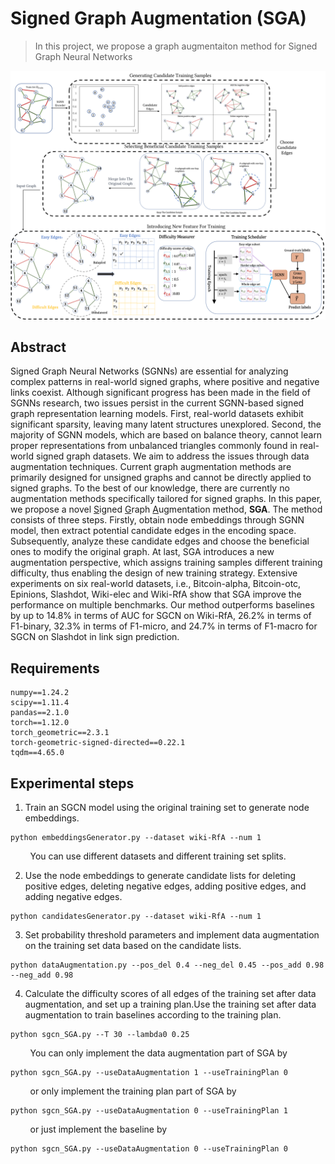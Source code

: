 # Signed Graph Augmentation (SGA)

>In this project, we propose a graph augmentaiton method for Signed Graph Neural Networks

![image](https://github.com/Alex-Zeyu/SGA/blob/main/framework.png)

## Abstract
Signed Graph Neural Networks (SGNNs) are essential for analyzing complex patterns in real-world signed graphs, where positive and negative links coexist. Although significant progress has been made in the field of SGNNs research, two issues persist in the current SGNN-based signed graph representation learning models. First, real-world datasets exhibit significant sparsity, leaving many latent structures unexplored. Second, the majority of SGNN models, which are based on balance theory, cannot learn proper representations from unbalanced triangles commonly found in real-world signed graph datasets. We aim to address the issues through data augmentation techniques. Current graph augmentation methods are primarily designed for unsigned graphs and cannot be directly applied to signed graphs. To the best of our knowledge, there are currently no augmentation methods specifically tailored for signed graphs. In this paper, we propose a novel <ins>S</ins>igned <ins>G</ins>raph <ins>A</ins>ugmentation method, **SGA**. The method consists of three steps. Firstly, obtain node embeddings through SGNN model, then extract potential candidate edges in the encoding space. Subsequently, analyze these candidate edges and choose the beneficial ones to modify the original graph. At last, SGA introduces a new augmentation perspective, which assigns training samples different training difficulty, thus enabling the design of new training strategy. Extensive experiments on six real-world datasets, i.e., Bitcoin-alpha, Bitcoin-otc, Epinions, Slashdot, Wiki-elec and Wiki-RfA show that SGA improve the performance on multiple benchmarks. Our method outperforms baselines by up to 14.8\% in terms of AUC for SGCN on Wiki-RfA, 26.2\% in terms of F1-binary, 32.3\% in terms of F1-micro, and 24.7\% in terms of F1-macro for SGCN on Slashdot in link sign prediction.

## Requirements
```
numpy==1.24.2
scipy==1.11.4
pandas==2.1.0
torch==1.12.0
torch_geometric==2.3.1
torch-geometric-signed-directed==0.22.1
tqdm==4.65.0
```

## Experimental steps
1. Train an SGCN model using the original training set to generate node embeddings.
```
python embeddingsGenerator.py --dataset wiki-RfA --num 1
```
&nbsp;&nbsp;&nbsp;&nbsp;&nbsp;&nbsp;&nbsp;&nbsp;You can use different datasets and different training set splits.  

2. Use the node embeddings to generate candidate lists for deleting positive edges, deleting negative edges, adding positive edges, and adding negative edges.
```
python candidatesGenerator.py --dataset wiki-RfA --num 1
```
3. Set probability threshold parameters and implement data augmentation on the training set data based on the candidate lists.
```
python dataAugmentation.py --pos_del 0.4 --neg_del 0.45 --pos_add 0.98 --neg_add 0.98
```
4. Calculate the difficulty scores of all edges of the training set after data augmentation, and set up a training plan.Use the training set after data augmentation to train baselines according to the training plan.
```
python sgcn_SGA.py --T 30 --lambda0 0.25
```
&nbsp;&nbsp;&nbsp;&nbsp;&nbsp;&nbsp;&nbsp;&nbsp;You can only implement the data augmentation part of SGA by
```
python sgcn_SGA.py --useDataAugmentation 1 --useTrainingPlan 0
```
&nbsp;&nbsp;&nbsp;&nbsp;&nbsp;&nbsp;&nbsp;&nbsp;or only implement the training plan part of SGA by
```
python sgcn_SGA.py --useDataAugmentation 0 --useTrainingPlan 1
```
&nbsp;&nbsp;&nbsp;&nbsp;&nbsp;&nbsp;&nbsp;&nbsp;or just implement the baseline by
```
python sgcn_SGA.py --useDataAugmentation 0 --useTrainingPlan 0
```
